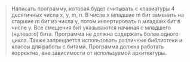 >Написать программу, которая будет считывать с клавиатуры 4 десятичных числа x, y, m, n. В числе x младшие m бит  заменить на старшие m бит из числа y, потом инвертировать n младших бит в числе y. Все смещения бит указываются начиная с младшего (нулевого) бита. Программа не должна содержать более одного цикла. Также запрещается использовать различные библиотеки и классы для работы с битами. Программа должна работать корректно, вне зависимости от используемой архитектуры.